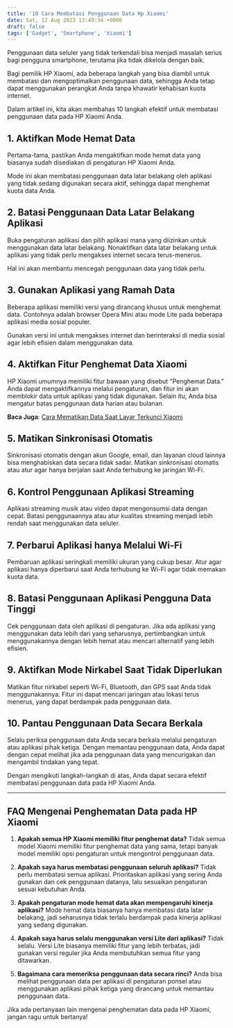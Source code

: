 ```yaml
---
title: '10 Cara Membatasi Penggunaan Data Hp Xiaomi'
date: Sat, 12 Aug 2023 13:49:34 +0000
draft: false
tags: ['Gadget', 'Smartphone', 'Xiaomi']
---
```


Penggunaan data seluler yang tidak terkendali bisa menjadi masalah serius bagi pengguna smartphone, terutama jika tidak dikelola dengan baik.

Bagi pemilik HP Xiaomi, ada beberapa langkah yang bisa diambil untuk membatasi dan mengoptimalkan penggunaan data, sehingga Anda tetap dapat menggunakan perangkat Anda tanpa khawatir kehabisan kuota internet.

Dalam artikel ini, kita akan membahas 10 langkah efektif untuk membatasi penggunaan data pada HP Xiaomi Anda.

**1\. Aktifkan Mode Hemat Data**
--------------------------------

Pertama-tama, pastikan Anda mengaktifkan mode hemat data yang biasanya sudah disediakan di pengaturan HP Xiaomi Anda.

Mode ini akan membatasi penggunaan data latar belakang oleh aplikasi yang tidak sedang digunakan secara aktif, sehingga dapat menghemat kuota data Anda.

**2\. Batasi Penggunaan Data Latar Belakang Aplikasi**
------------------------------------------------------

Buka pengaturan aplikasi dan pilih aplikasi mana yang diizinkan untuk menggunakan data latar belakang. Nonaktifkan data latar belakang untuk aplikasi yang tidak perlu mengakses internet secara terus-menerus.

Hal ini akan membantu mencegah penggunaan data yang tidak perlu.

**3\. Gunakan Aplikasi yang Ramah Data**
----------------------------------------

Beberapa aplikasi memiliki versi yang dirancang khusus untuk menghemat data. Contohnya adalah browser Opera Mini atau mode Lite pada beberapa aplikasi media sosial populer.

Gunakan versi ini untuk mengakses internet dan berinteraksi di media sosial agar lebih efisien dalam menggunakan data.

**4\. Aktifkan Fitur Penghemat Data Xiaomi**
--------------------------------------------

HP Xiaomi umumnya memiliki fitur bawaan yang disebut "Penghemat Data." Anda dapat mengaktifkannya melalui pengaturan, dan fitur ini akan memblokir data untuk aplikasi yang tidak digunakan. Selain itu, Anda bisa mengatur batas penggunaan data harian atau bulanan.

**Baca Juga**: [Cara Mematikan Data Saat Layar Terkunci Xiaomi](https://blog.ajiekusumadhany.com/cara-mematikan-data-saat-layar-terkunci-xiaomi/)

**5\. Matikan Sinkronisasi Otomatis**
-------------------------------------

Sinkronisasi otomatis dengan akun Google, email, dan layanan cloud lainnya bisa menghabiskan data secara tidak sadar. Matikan sinkronisasi otomatis atau atur agar hanya berjalan saat Anda terhubung ke jaringan Wi-Fi.

**6\. Kontrol Penggunaan Aplikasi Streaming**
---------------------------------------------

Aplikasi streaming musik atau video dapat mengonsumsi data dengan cepat. Batasi penggunaannya atau atur kualitas streaming menjadi lebih rendah saat menggunakan data seluler.

**7\. Perbarui Aplikasi hanya Melalui Wi-Fi**
---------------------------------------------

Pembaruan aplikasi seringkali memiliki ukuran yang cukup besar. Atur agar aplikasi hanya diperbarui saat Anda terhubung ke Wi-Fi agar tidak memakan kuota data.

**8\. Batasi Penggunaan Aplikasi Pengguna Data Tinggi**
-------------------------------------------------------

Cek penggunaan data oleh aplikasi di pengaturan. Jika ada aplikasi yang menggunakan data lebih dari yang seharusnya, pertimbangkan untuk menggunakannya dengan lebih hemat atau mencari alternatif yang lebih efisien.

**9\. Aktifkan Mode Nirkabel Saat Tidak Diperlukan**
----------------------------------------------------

Matikan fitur nirkabel seperti Wi-Fi, Bluetooth, dan GPS saat Anda tidak menggunakannya. Fitur ini dapat mencari jaringan atau lokasi terus menerus, yang dapat berdampak pada penggunaan data.

**10\. Pantau Penggunaan Data Secara Berkala**
----------------------------------------------

Selalu periksa penggunaan data Anda secara berkala melalui pengaturan atau aplikasi pihak ketiga. Dengan memantau penggunaan data, Anda dapat dengan cepat melihat jika ada penggunaan data yang mencurigakan dan mengambil tindakan yang tepat.

Dengan mengikuti langkah-langkah di atas, Anda dapat secara efektif membatasi penggunaan data pada HP Xiaomi Anda.

* * *

**FAQ Mengenai Penghematan Data pada HP Xiaomi**
------------------------------------------------

1.  **Apakah semua HP Xiaomi memiliki fitur penghemat data?** Tidak semua model Xiaomi memiliki fitur penghemat data yang sama, tetapi banyak model memiliki opsi pengaturan untuk mengontrol penggunaan data.
    
2.  **Apakah saya harus membatasi penggunaan seluruh aplikasi?** Tidak perlu membatasi semua aplikasi. Prioritaskan aplikasi yang sering Anda gunakan dan cek penggunaan datanya, lalu sesuaikan pengaturan sesuai kebutuhan Anda.
    
3.  **Apakah pengaturan mode hemat data akan mempengaruhi kinerja aplikasi?** Mode hemat data biasanya hanya membatasi data latar belakang, jadi seharusnya tidak terlalu berdampak pada kinerja aplikasi yang sedang digunakan.
    
4.  **Apakah saya harus selalu menggunakan versi Lite dari aplikasi?** Tidak selalu. Versi Lite biasanya memiliki fitur yang lebih terbatas, jadi gunakan versi reguler jika Anda membutuhkan semua fitur yang ditawarkan.
    
5.  **Bagaimana cara memeriksa penggunaan data secara rinci?** Anda bisa melihat penggunaan data per aplikasi di pengaturan ponsel atau menggunakan aplikasi pihak ketiga yang dirancang untuk memantau penggunaan data.
    

Jika ada pertanyaan lain mengenai penghematan data pada HP Xiaomi, jangan ragu untuk bertanya!